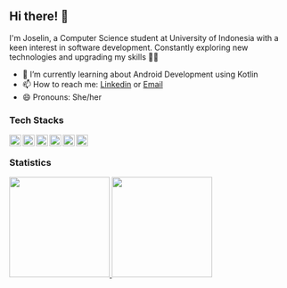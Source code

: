## Hi there! 👋

I'm Joselin, a Computer Science student at University of Indonesia with a keen interest in software development. Constantly exploring new technologies and upgrading my skills 🚀✨

- 🌱 I’m currently learning about Android Development using Kotlin
- 📫 How to reach me: [Linkedin](https://www.linkedin.com/in/joselin-permata/) or [Email](https://mail.google.com/mail/u/joselinprmt@gmail.com/#compose)
- 😄 Pronouns: She/her

### Tech Stacks
<a href="#"><img align="left" alt="Python" title="Python" width="21px" src="https://upload.wikimedia.org/wikipedia/commons/thumb/c/c3/Python-logo-notext.svg/1869px-Python-logo-notext.svg.png" /></a>
<a href="#"><img align="left" alt="Django" title="Django" width="21px" src="https://seeklogo.com/images/D/django-logo-4C5ECF7036-seeklogo.com.png" /></a>
<a href="#"><img align="left" alt="Java" title="Java" width="21px" src="https://cdn4.iconfinder.com/data/icons/logos-and-brands/512/181_Java_logo_logos-512.png" /></a>
<a href="#"><img align="left" alt="Kotlin" title="Kotlin" width="21px" src="https://upload.wikimedia.org/wikipedia/commons/thumb/7/74/Kotlin_Icon.png/1200px-Kotlin_Icon.png" /></a>
<a href="#"><img align="left" alt="JavaScript" title="JavaScript" width="21px" src="https://upload.wikimedia.org/wikipedia/commons/9/99/Unofficial_JavaScript_logo_2.svg" /></a>
<a href="#"><img align="left" alt="Postgresql" title="Postgresql" width="21px" src="https://upload.wikimedia.org/wikipedia/commons/thumb/2/29/Postgresql_elephant.svg/540px-Postgresql_elephant.svg.png" /></a>
<br>

### Statistics
<p align="left">
<a href="https://github.com/joselinprmt">
  <img height="180em" src="https://github-readme-stats-eight-theta.vercel.app/api?username=joselinprmt&show_icons=true&theme=algolia&include_all_commits=true&count_private=true"/>
  <img height="180em" src="https://github-readme-stats-eight-theta.vercel.app/api/top-langs/?username=joselinprmt&layout=compact&theme=algolia"/>
</a>
</p>
